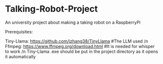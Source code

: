 # Talking-Robot-Project
An university project about making a taking robot on a RaspberryPi

Prerequisites:

Tiny-Llama: https://github.com/jzhang38/TinyLlama #The LLM used
/n
Ffmpeg: https://www.ffmpeg.org/download.html #It is needed for whisper to work
/n
Tiny-Llama .exe should be put in the project directory as it opens it automatically
